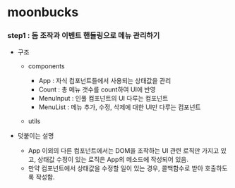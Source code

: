 # moonbucks

### step1 : 돔 조작과 이벤트 핸들링으로 메뉴 관리하기

- 구조

  - components

    - App : 자식 컴포넌트들에서 사용되는 상태값을 관리
    - Count : 총 메뉴 갯수를 count하여 UI에 반영
    - MenuInput : 인풀 컴포넌트의 UI 다루는 컴포넌트
    - MenuList : 메뉴 추가, 수정, 삭제에 대한 UI만 다루는 컴포넌트

  - utils

- 덧붙이는 설명
  - App 이외의 다른 컴포넌트에서는 DOM을 조작하는 UI 관련 로직만 가지고 있고, 상태값 수정이 있는 로직은 App의 메소드에 작성되어 있음.
  - 만약 컴포넌트에서 상태값을 수정할 일이 있는 경우, 콜백함수로 받아 호출하도록 작성함.
